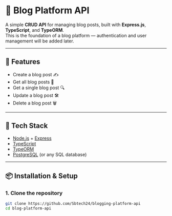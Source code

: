# 📝 Blog Platform API

A simple **CRUD API** for managing blog posts, built with **Express.js**, **TypeScript**, and **TypeORM**.  
This is the foundation of a blog platform — authentication and user management will be added later.

---

## 🚀 Features
- Create a blog post ✍️
- Get all blog posts 📖
- Get a single blog post 🔍
- Update a blog post 🛠️
- Delete a blog post 🗑️

---

## 📂 Tech Stack
- [Node.js](https://nodejs.org/) + [Express](https://expressjs.com/)
- [TypeScript](https://www.typescriptlang.org/)
- [TypeORM](https://typeorm.io/)
- [PostgreSQL](https://www.postgresql.org/) (or any SQL database)

---

## 📦 Installation & Setup

### 1. Clone the repository
```bash
git clone https://github.com/Sbtech24/blogging-platform-api
cd blog-platform-api
